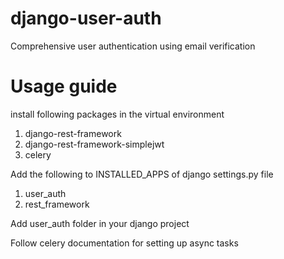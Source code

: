 # django-user-auth
Comprehensive user authentication using email verification  
# Usage guide
install following packages in the virtual environment  
1. django-rest-framework  
2. django-rest-framework-simplejwt  
3. celery  
  
Add the following to INSTALLED_APPS of django settings.py file  
1. user_auth  
2. rest_framework  
  
Add user_auth folder in your django project  

Follow celery documentation for setting up async tasks  
